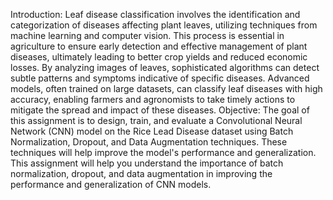 Introduction:
Leaf disease classification involves the identification and categorization of diseases affecting plant leaves, utilizing techniques from machine learning and computer vision. This process is essential in agriculture to ensure early detection and effective management of plant diseases, ultimately leading to better crop yields and reduced economic losses. By analyzing images of leaves, sophisticated algorithms can detect subtle patterns and symptoms indicative of specific diseases. Advanced models, often trained on large datasets, can classify leaf diseases with high accuracy, enabling farmers and agronomists to take timely actions to mitigate the spread and impact of these diseases.
Objective:
The goal of this assignment is to design, train, and evaluate a Convolutional Neural Network (CNN) model on the Rice Lead Disease dataset using Batch Normalization, Dropout, and Data Augmentation techniques. These techniques will help improve the model's performance and generalization. This assignment will help you understand the importance of batch normalization, dropout, and data augmentation in improving the performance and generalization of CNN models.
